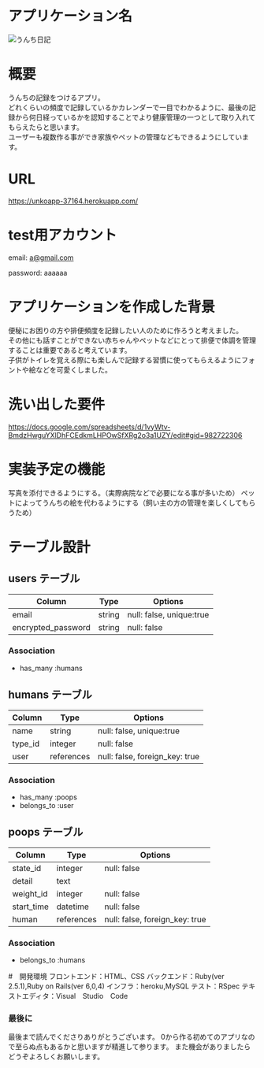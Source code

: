# アプリケーション名
![うんち日記](https://user-images.githubusercontent.com/93369812/146731580-91ec5d19-4a98-4e1f-ae49-304f14688dca.png)
# 概要
うんちの記録をつけるアプリ。  
どれくらいの頻度で記録しているかカレンダーで一目でわかるように、最後の記録から何日経っているかを認知することでより健康管理の一つとして取り入れてもらえたらと思います。  
ユーザーも複数作る事ができ家族やペットの管理などもできるようにしています。
# URL
https://unkoapp-37164.herokuapp.com/
# test用アカウント
email: a@gmail.com
<p>password: aaaaaa</p>

# アプリケーションを作成した背景
便秘にお困りの方や排便頻度を記録したい人のために作ろうと考えました。  
その他にも話すことができない赤ちゃんやペットなどにとって排便で体調を管理することは重要であると考えています。  
子供がトイレを覚える際にも楽しんで記録する習慣に使ってもらえるようにフォントや絵などを可愛くしました。  

# 洗い出した要件
https://docs.google.com/spreadsheets/d/1vyWtv-BmdzHwguYXlDhFCEdkmLHPOwSfXRg2o3a1UZY/edit#gid=982722306
# 実装予定の機能
写真を添付できるようにする。（実際病院などで必要になる事が多いため）
ペットによってうんちの絵を代わるようにする（飼い主の方の管理を楽しくしてもらうため）
# テーブル設計

## users テーブル

| Column             | Type   | Options                  |
| ------------------ | ------ | ------------------------ |
| email              | string | null: false, unique:true |
| encrypted_password | string | null: false              |


### Association
- has_many :humans


## humans テーブル

| Column         | Type         | Options                        |
| -------------- | ------------ | ------------------------------ |
| name           | string       | null: false, unique:true       |
| type_id        | integer      | null: false                    |
| user           | references   | null: false, foreign_key: true |


### Association
- has_many :poops
- belongs_to :user

## poops テーブル

| Column             | Type         | Options                        |
| ------------------ | ------------ | ------------------------------ |
| state_id           | integer      | null: false                    |
| detail             | text         |                                |
| weight_id          | integer      | null: false                    |
| start_time         | datetime     | null: false                    |
| human              | references   | null: false, foreign_key: true |



### Association
- belongs_to :humans

#　開発環境
フロントエンド：HTML、CSS
バックエンド：Ruby(ver 2.5.1),Ruby on Rails(ver 6,0,4)
インフラ：heroku,MySQL
テスト：RSpec
テキストエディタ：Visual　Studio　Code


### 最後に
最後まで読んでくださりありがとうございます。
0から作る初めてのアプリなので至らぬ点もあるかと思いますが精進して参ります。
また機会がありましたらどうぞよろしくお願いします。

